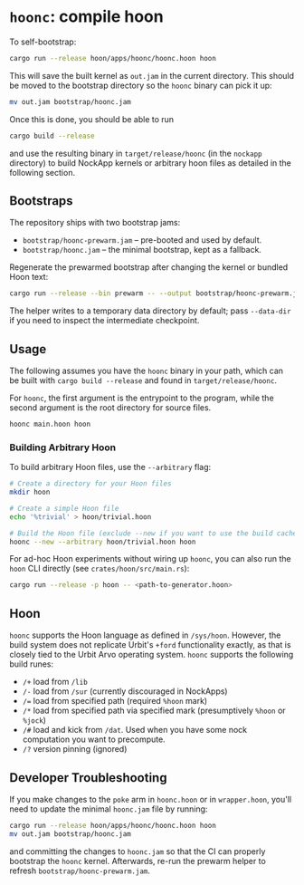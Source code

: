 # `hoonc`: compile hoon

To self-bootstrap:

```bash
cargo run --release hoon/apps/hoonc/hoonc.hoon hoon
```

This will save the built kernel as `out.jam` in the current directory. This should be moved to the bootstrap directory so the `hoonc` binary can pick it up:

```bash
mv out.jam bootstrap/hoonc.jam
```

Once this is done, you should be able to run

``` bash
cargo build --release
```

and use the resulting binary in `target/release/hoonc` (in the `nockapp` directory) to build NockApp kernels or arbitrary hoon files as detailed in the following section.

## Bootstraps

The repository ships with two bootstrap jams:

- `bootstrap/hoonc-prewarm.jam` – pre-booted and used by default.
- `bootstrap/hoonc.jam` – the minimal bootstrap, kept as a fallback.

Regenerate the prewarmed bootstrap after changing the kernel or bundled Hoon text:

```bash
cargo run --release --bin prewarm -- --output bootstrap/hoonc-prewarm.jam
```

The helper writes to a temporary data directory by default; pass `--data-dir` if you need to inspect the intermediate checkpoint.

## Usage

The following assumes you have the `hoonc` binary in your path, which can be built with `cargo build --release` and found in `target/release/hoonc`.

For `hoonc`, the first argument is the entrypoint to the program, while the second argument is the root directory for source files.

```bash
hoonc main.hoon hoon
```

### Building Arbitrary Hoon

To build arbitrary Hoon files, use the `--arbitrary` flag:

```bash
# Create a directory for your Hoon files
mkdir hoon

# Create a simple Hoon file
echo '%trivial' > hoon/trivial.hoon

# Build the Hoon file (exclude --new if you want to use the build cache)
hoonc --new --arbitrary hoon/trivial.hoon hoon
```

For ad-hoc Hoon experiments without wiring up `hoonc`, you can also run the `hoon` CLI directly (see `crates/hoon/src/main.rs`):

```bash
cargo run --release -p hoon -- <path-to-generator.hoon>
```

## Hoon

`hoonc` supports the Hoon language as defined in `/sys/hoon`.  However, the build system does not replicate Urbit's `+ford`
functionality exactly, as that is closely tied to the Urbit Arvo operating system.  `hoonc` supports the following build
runes:

- `/+` load from `/lib`
- `/-` load from `/sur` (currently discouraged in NockApps)
- `/=` load from specified path (required `%hoon` mark)
- `/*` load from specified path via specified mark (presumptively `%hoon` or `%jock`)
- `/#` load and kick from `/dat`. Used when you have some nock computation you want to precompute.
- `/?` version pinning (ignored)

## Developer Troubleshooting

If you make changes to the `poke` arm in `hoonc.hoon` or in `wrapper.hoon`, you'll need to update the minimal `hoonc.jam` file by running:

```bash
cargo run --release hoon/apps/hoonc/hoonc.hoon hoon
mv out.jam bootstrap/hoonc.jam
```

and committing the changes to `hoonc.jam` so that the CI can properly bootstrap the `hoonc` kernel. Afterwards, re-run the prewarm helper to refresh `bootstrap/hoonc-prewarm.jam`.

